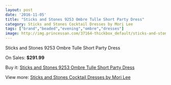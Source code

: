 ```yaml
---
layout: post
date: '2016-11-05'
title: "Sticks and Stones 9253 Ombre Tulle Short Party Dress"
category: Sticks and Stones Cocktail Dresses by Mori Lee
tags: ["brand","beaded","evening","ombre","dresses"]
image: http://img.princessan.com/37164-thickbox_default/sticks-and-stones-9253-ombre-tulle-short-party-dress.jpg
---
```

Sticks and Stones 9253 Ombre Tulle Short Party Dress

On Sales: **$291.99**
<a href="https://www.princessan.com/en/17287-sticks-and-stones-9253-ombre-tulle-short-party-dress.html"><amp-img layout="responsive" width="600" height="600" src="//img.princessan.com/37164-thickbox_default/sticks-and-stones-9253-ombre-tulle-short-party-dress.jpg" alt="Sticks and Stones 9253 Ombre Tulle Short Party Dress 0" /></a>
<a href="https://www.princessan.com/en/17287-sticks-and-stones-9253-ombre-tulle-short-party-dress.html"><amp-img layout="responsive" width="600" height="600" src="//img.princessan.com/37165-thickbox_default/sticks-and-stones-9253-ombre-tulle-short-party-dress.jpg" alt="Sticks and Stones 9253 Ombre Tulle Short Party Dress 1" /></a>
<a href="https://www.princessan.com/en/17287-sticks-and-stones-9253-ombre-tulle-short-party-dress.html"><amp-img layout="responsive" width="600" height="600" src="//img.princessan.com/37166-thickbox_default/sticks-and-stones-9253-ombre-tulle-short-party-dress.jpg" alt="Sticks and Stones 9253 Ombre Tulle Short Party Dress 2" /></a>

Buy it: [Sticks and Stones 9253 Ombre Tulle Short Party Dress](https://www.princessan.com/en/17287-sticks-and-stones-9253-ombre-tulle-short-party-dress.html "Sticks and Stones 9253 Ombre Tulle Short Party Dress")

View more: [Sticks and Stones Cocktail Dresses by Mori Lee](https://www.princessan.com/en/145- "Sticks and Stones Cocktail Dresses by Mori Lee")